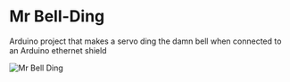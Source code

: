 # Mr Bell-Ding
Arduino project that makes a servo ding the damn bell when connected to an Arduino ethernet shield 

![Mr Bell Ding](https://www.ourbiography.com/wp-content/uploads/dennis-haskins-738.jpg)
